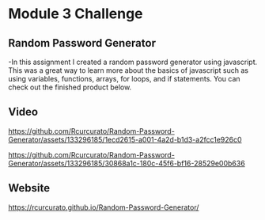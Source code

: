 # Module 3 Challenge

## Random Password Generator

-In this assignment I created a random password generator using javascript. This was a great way to learn more about the basics of javascript such as using variables, functions, arrays, for loops, and if statements. You can check out the finished product below.

## Video

https://github.com/Rcurcurato/Random-Password-Generator/assets/133296185/1ecd2615-a001-4a2d-b1d3-a2fcc1e926c0


https://github.com/Rcurcurato/Random-Password-Generator/assets/133296185/30868a1c-180c-45f6-bf16-28529e00b636


## Website

https://rcurcurato.github.io/Random-Password-Generator/
